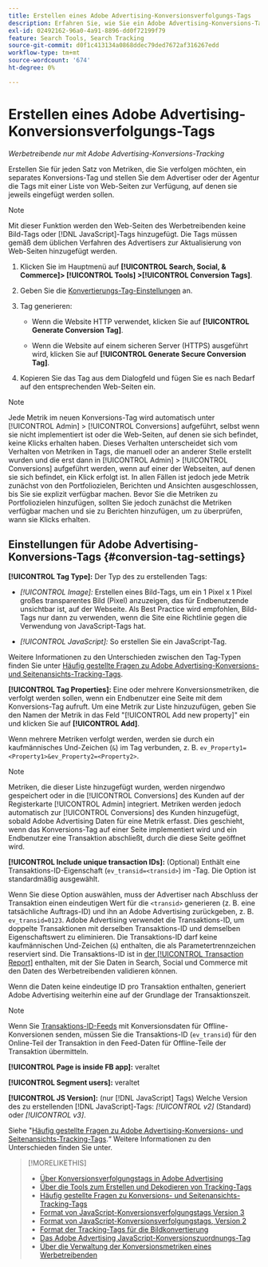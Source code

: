 ```yaml
---
title: Erstellen eines Adobe Advertising-Konversionsverfolgungs-Tags
description: Erfahren Sie, wie Sie ein Adobe Advertising-Konversions-Tag erstellen, um Ihre Konversionsereignisse zu verfolgen.
exl-id: 02492162-96a0-4a91-8896-dd0f72199f79
feature: Search Tools, Search Tracking
source-git-commit: d0f1c413134a0868ddec79ded7672af316267edd
workflow-type: tm+mt
source-wordcount: '674'
ht-degree: 0%

---
```


# Erstellen eines Adobe Advertising-Konversionsverfolgungs-Tags

*Werbetreibende nur mit Adobe Advertising-Konversions-Tracking*

Erstellen Sie für jeden Satz von Metriken, die Sie verfolgen möchten, ein separates Konversions-Tag und stellen Sie dem Advertiser oder der Agentur die Tags mit einer Liste von Web-Seiten zur Verfügung, auf denen sie jeweils eingefügt werden sollen.

>[!NOTE]
>
>Mit dieser Funktion werden den Web-Seiten des Werbetreibenden keine Bild-Tags oder [!DNL JavaScript]-Tags hinzugefügt. Die Tags müssen gemäß dem üblichen Verfahren des Advertisers zur Aktualisierung von Web-Seiten hinzugefügt werden.

1. Klicken Sie im Hauptmenü auf **[!UICONTROL Search, Social, & Commerce]> [!UICONTROL Tools] >[!UICONTROL Conversion Tags]**.

1. Geben Sie die [Konvertierungs-Tag-Einstellungen](#conversion-tag-settings) an.

1. Tag generieren:

   * Wenn die Website HTTP verwendet, klicken Sie auf **[!UICONTROL Generate Conversion Tag]**.

   * Wenn die Website auf einem sicheren Server (HTTPS) ausgeführt wird, klicken Sie auf **[!UICONTROL Generate Secure Conversion Tag]**.

1. Kopieren Sie das Tag aus dem Dialogfeld und fügen Sie es nach Bedarf auf den entsprechenden Web-Seiten ein.

>[!NOTE]
>
>Jede Metrik im neuen Konversions-Tag wird automatisch unter [!UICONTROL Admin] > [!UICONTROL Conversions] aufgeführt, selbst wenn sie nicht implementiert ist oder die Web-Seiten, auf denen sie sich befindet, keine Klicks erhalten haben. Dieses Verhalten unterscheidet sich vom Verhalten von Metriken in Tags, die manuell oder an anderer Stelle erstellt wurden und die erst dann in [!UICONTROL Admin] > [!UICONTROL Conversions] aufgeführt werden, wenn auf einer der Webseiten, auf denen sie sich befindet, ein Klick erfolgt ist. In allen Fällen ist jedoch jede Metrik zunächst von den Portfoliozielen, Berichten und Ansichten ausgeschlossen, bis Sie sie explizit verfügbar machen. Bevor Sie die Metriken zu Portfoliozielen hinzufügen, sollten Sie jedoch zunächst die Metriken verfügbar machen und sie zu Berichten hinzufügen, um zu überprüfen, wann sie Klicks erhalten.

## Einstellungen für Adobe Advertising-Konversions-Tags {#conversion-tag-settings}

**[!UICONTROL Tag Type]:** Der Typ des zu erstellenden Tags:

* *[!UICONTROL Image]:* Erstellen eines Bild-Tags, um ein 1 Pixel x 1 Pixel großes transparentes Bild (Pixel) anzuzeigen, das für Endbenutzende unsichtbar ist, auf der Webseite. Als Best Practice wird empfohlen, Bild-Tags nur dann zu verwenden, wenn die Site eine Richtlinie gegen die Verwendung von JavaScript-Tags hat.

* *[!UICONTROL JavaScript]:* So erstellen Sie ein JavaScript-Tag.

Weitere Informationen zu den Unterschieden zwischen den Tag-Typen finden Sie unter [Häufig gestellte Fragen zu Adobe Advertising-Konversions- und Seitenansichts-Tracking-Tags](/help/search-social-commerce/tracking/faqs-conversion-page-view-tracking-tags.md).

**[!UICONTROL Tag Properties]:** Eine oder mehrere Konversionsmetriken, die verfolgt werden sollen, wenn ein Endbenutzer eine Seite mit dem Konversions-Tag aufruft. Um eine Metrik zur Liste hinzuzufügen, geben Sie den Namen der Metrik in das Feld &quot;[!UICONTROL Add new property]&quot; ein und klicken Sie auf **[!UICONTROL Add]**.

Wenn mehrere Metriken verfolgt werden, werden sie durch ein kaufmännisches Und-Zeichen (`&`) im Tag verbunden, z. B. `ev_Property1=<Property1>&ev_Property2=<Property2>`.

>[!NOTE]
>
>Metriken, die dieser Liste hinzugefügt wurden, werden nirgendwo gespeichert oder in die [!UICONTROL Conversions] des Kunden auf der Registerkarte [!UICONTROL Admin] integriert. Metriken werden jedoch automatisch zur [!UICONTROL Conversions] des Kunden hinzugefügt, sobald Adobe Advertising Daten für eine Metrik erfasst. Dies geschieht, wenn das Konversions-Tag auf einer Seite implementiert wird und ein Endbenutzer eine Transaktion abschließt, durch die diese Seite geöffnet wird.

**[!UICONTROL Include unique transaction IDs]:** (Optional) Enthält eine Transaktions-ID-Eigenschaft (`ev_transid=<transid>`) im -Tag. Die Option ist standardmäßig ausgewählt.

Wenn Sie diese Option auswählen, muss der Advertiser nach Abschluss der Transaktion einen eindeutigen Wert für die `<transid>` generieren (z. B. eine tatsächliche Auftrags-ID) und ihn an Adobe Advertising zurückgeben, z. B. `ev_transid=0123`. Adobe Advertising verwendet die Transaktions-ID, um doppelte Transaktionen mit derselben Transaktions-ID und demselben Eigenschaftswert zu eliminieren. Die Transaktions-ID darf keine kaufmännischen Und-Zeichen (`&`) enthalten, die als Parametertrennzeichen reserviert sind. Die Transaktions-ID ist in [der [!UICONTROL Transaction Report]](/help/search-social-commerce/reports/management/basic-advanced/transaction-report.md) enthalten, mit der Sie Daten in Search, Social und Commerce mit den Daten des Werbetreibenden validieren können.

Wenn die Daten keine eindeutige ID pro Transaktion enthalten, generiert Adobe Advertising weiterhin eine auf der Grundlage der Transaktionszeit.

>[!NOTE]
>
>Wenn Sie [Transaktions-ID-Feeds](/help/search-social-commerce/tracking/feed-transaction-id.md) mit Konversionsdaten für Offline-Konversionen senden, müssen Sie die Transaktions-ID (`ev_transid`) für den Online-Teil der Transaktion in den Feed-Daten für Offline-Teile der Transaktion übermitteln.

**[!UICONTROL Page is inside FB app]:** veraltet

**[!UICONTROL Segment users]:** veraltet

**[!UICONTROL JS Version]:** (nur [!DNL JavaScript] Tags) Welche Version des zu erstellenden [!DNL JavaScript]-Tags: *[!UICONTROL v2]* (Standard) oder *[!UICONTROL v3]*.

Siehe &quot;[Häufig gestellte Fragen zu Adobe Advertising-Konversions- und Seitenansichts-Tracking-Tags](/help/search-social-commerce/tracking/faqs-conversion-page-view-tracking-tags.md).“ Weitere Informationen zu den Unterschieden finden Sie unter.

>[!MORELIKETHIS]
>
>* [Über Konversionsverfolgungstags in Adobe Advertising](/help/search-social-commerce/tracking/conversion-tracking-advertising.md)
>* [Über die Tools zum Erstellen und Dekodieren von Tracking-Tags](tracking-tools-about.md)
>* [Häufig gestellte Fragen zu Konversions- und Seitenansichts-Tracking-Tags](/help/search-social-commerce/tracking/faqs-conversion-page-view-tracking-tags.md)
>* [Format von JavaScript-Konversionsverfolgungstags Version 3](/help/search-social-commerce/tracking/format-conversion-tag-jsv3.md)
>* [Format von JavaScript-Konversionsverfolgungstags, Version 2](/help/search-social-commerce/tracking/format-conversion-tag-jsv2.md)
>* [Format der Tracking-Tags für die Bildkonvertierung](/help/search-social-commerce/tracking/format-conversion-tag-image.md)
>* [Das Adobe Advertising JavaScript-Konversionszuordnungs-Tag](/help/search-social-commerce/tracking/itp-conversion-mapping-tag.md)
>* [Über die Verwaltung der Konversionsmetriken eines Werbetreibenden](/help/search-social-commerce/admin/conversion-metrics/conversion-metric-about.md)
